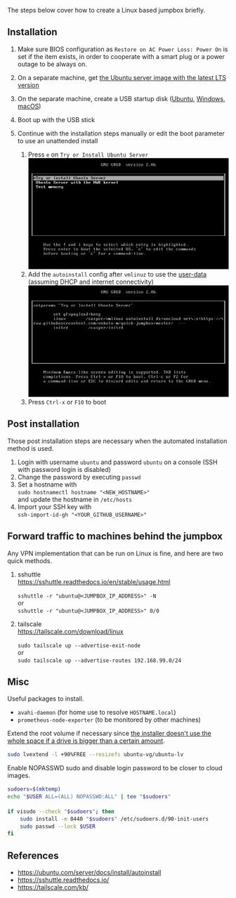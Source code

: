 The steps below cover how to create a Linux based jumpbox briefly.
## Installation

1. Make sure BIOS configuration as `Restore on AC Power Loss: Power On`
   is set if the item exists, in order to cooperate with a smart plug or
   a power outage to be always on.

1. On a separate machine, get [the Ubuntu server image with the latest LTS version](https://ubuntu.com/download/server)

1. On the separate machine, create a USB startup disk
   ([Ubuntu](https://tutorials.ubuntu.com/tutorial/tutorial-create-a-usb-stick-on-ubuntu),
   [Windows](https://tutorials.ubuntu.com/tutorial/tutorial-create-a-usb-stick-on-windows),
   [macOS](https://tutorials.ubuntu.com/tutorial/tutorial-create-a-usb-stick-on-macos))

1. Boot up with the USB stick

1. Continue with the installation steps manually or edit the boot parameter to use an unattended install

   1. Press `e` on `Try or Install Ubuntu Server`  
      ![](screenshots/grub.png)
   1. Add the `autoinstall` config after `vmlinuz` to use the [user-data](user-data) (assuming DHCP and internet connectivity)  
      ![](screenshots/grub_append_github.png)
   2. Press `Ctrl-x` or `F10` to boot

## Post installation

Those post installation steps are necessary when the automated installation method is used.

1. Login with username `ubuntu` and password `ubuntu` on a console (SSH with password login is disabled)
1. Change the password by executing `passwd`
1. Set a hostname with  
   `sudo hostnamectl hostname "<NEW_HOSTNAME>"`  
   and update the hostname in `/etc/hosts`
1. Import your SSH key with  
   `ssh-import-id-gh "<YOUR_GITHUB_USERNAME>"`

## Forward traffic to machines behind the jumpbox

Any VPN implementation that can be run on Linux is fine, and here are two quick methods.

1. sshuttle  
   https://sshuttle.readthedocs.io/en/stable/usage.html  
     
   `sshuttle -r "ubuntu@<JUMPBOX_IP_ADDRESS>" -N`  
   or  
   `sshuttle -r "ubuntu@<JUMPBOX_IP_ADDRESS>" 0/0`
1. tailscale  
   https://tailscale.com/download/linux  
     
   `sudo tailscale up --advertise-exit-node`  
   or  
   `sudo tailscale up --advertise-routes 192.168.99.0/24`

## Misc

Useful packages to install.
- `avahi-daemon` (for home use to resolve `HOSTNAME.local`)
- `prometheus-node-exporter` (to be monitored by other machines)


Extend the root volume if necessary since [the installer doesn't use the whole space if a drive is bigger than a certain amount](https://launchpad.net/bugs/1893276).
```bash
sudo lvextend -l +90%FREE --resizefs ubuntu-vg/ubuntu-lv
```

Enable NOPASSWD sudo and disable login password to be closer to cloud images.
```bash
sudoers=$(mktemp)
echo "$USER ALL=(ALL) NOPASSWD:ALL" | tee "$sudoers"

if visudo --check "$sudoers"; then
    sudo install -m 0440 "$sudoers" /etc/sudoers.d/90-init-users
    sudo passwd --lock $USER
fi
```

## References

- https://ubuntu.com/server/docs/install/autoinstall
- https://sshuttle.readthedocs.io/
- https://tailscale.com/kb/
